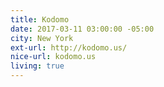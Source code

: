 ```yaml
---
title: Kodomo
date: 2017-03-11 03:00:00 -05:00
city: New York
ext-url: http://kodomo.us/
nice-url: kodomo.us
living: true
---
```

